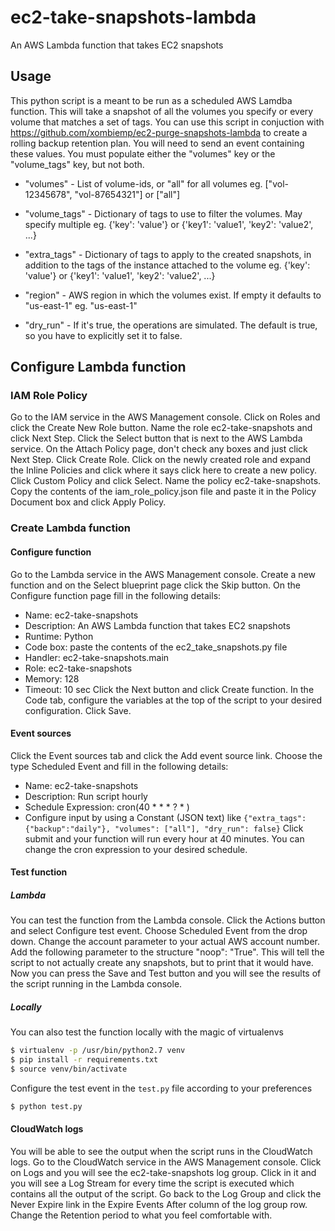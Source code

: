 # ec2-take-snapshots-lambda
An AWS Lambda function that takes EC2 snapshots

## Usage
This python script is a meant to be run as a scheduled AWS Lamdba function. This will take a snapshot of all the volumes you specify or every volume that matches a set of tags. You can use this script in conjuction with https://github.com/xombiemp/ec2-purge-snapshots-lambda to create a rolling backup retention plan. You will need to send an event containing these values.
You must populate either the "volumes" key or the "volume_tags" key, but not both.

- "volumes" - List of volume-ids, or "all" for all volumes
    eg. ["vol-12345678", "vol-87654321"] or ["all"]

- "volume_tags" - Dictionary of tags to use to filter the volumes. May specify multiple
    eg. {'key': 'value'} or {'key1': 'value1', 'key2': 'value2', ...}

- "extra_tags" - Dictionary of tags to apply to the created snapshots, in addition to the tags of the instance attached to the volume
    eg. {'key': 'value'} or {'key1': 'value1', 'key2': 'value2', ...}

- "region" - AWS region in which the volumes exist. If empty it defaults to "us-east-1"
    eg. "us-east-1"

- "dry_run" - If it's true, the operations are simulated. The default is true, so you have to explicitly set it to false.
## Configure Lambda function
### IAM Role Policy
Go to the IAM service in the AWS Management console. Click on Roles and click the Create New Role button. Name the role ec2-take-snapshots and click Next Step. Click the Select button that is next to the AWS Lambda service. On the Attach Policy page, don't check any boxes and just click Next Step. Click Create Role. Click on the newly created role and expand the Inline Policies and click where it says click here to create a new policy. Click Custom Policy and click Select. Name the policy ec2-take-snapshots. Copy the contents of the iam_role_policy.json file and paste it in the Policy Document box and click Apply Policy.

### Create Lambda function
#### Configure function
Go to the Lambda service in the AWS Management console. Create a new function and on the Select blueprint page click the Skip button. On the Configure function page fill in the following details:
* Name: ec2-take-snapshots
* Description: An AWS Lambda function that takes EC2 snapshots
* Runtime: Python
* Code box: paste the contents of the ec2_take_snapshots.py file
* Handler: ec2-take-snapshots.main
* Role: ec2-take-snapshots
* Memory: 128
* Timeout: 10 sec
Click the Next button and click Create function.
In the Code tab, configure the variables at the top of the script to your desired configuration. Click Save.

#### Event sources
Click the Event sources tab and click the Add event source link. Choose the type Scheduled Event and fill in the following details:
* Name: ec2-take-snapshots
* Description: Run script hourly
* Schedule Expression: cron(40 * * * ? * )
* Configure input by using a Constant (JSON text) like `{"extra_tags": {"backup":"daily"}, "volumes": ["all"], "dry_run": false}`
Click submit and your function will run every hour at 40 minutes. You can change the cron expression to your desired schedule.

#### Test function
##### Lambda
You can test the function from the Lambda console. Click the Actions button and select Configure test event. Choose Scheduled Event from the drop down. Change the account parameter to your actual AWS account number. Add the following parameter to the structure "noop": "True".  This will tell the script to not actually create any snapshots, but to print that it would have. Now you can press the Save and Test button and you will see the results of the script running in the Lambda console.

##### Locally
You can also test the function locally with the magic of virtualenvs

```bash
$ virtualenv -p /usr/bin/python2.7 venv
$ pip install -r requirements.txt
$ source venv/bin/activate
```

Configure the test event in the `test.py` file according to your preferences

```bash
$ python test.py
```

#### CloudWatch logs
You will be able to see the output when the script runs in the CloudWatch logs. Go to the CloudWatch service in the AWS Management console. Click on Logs and you will see the ec2-take-snapshots log group. Click in it and you will see a Log Stream for every time the script is executed which contains all the output of the script. Go back to the Log Group and click the Never Expire link in the Expire Events After column of the log group row. Change the Retention period to what you feel comfortable with.
